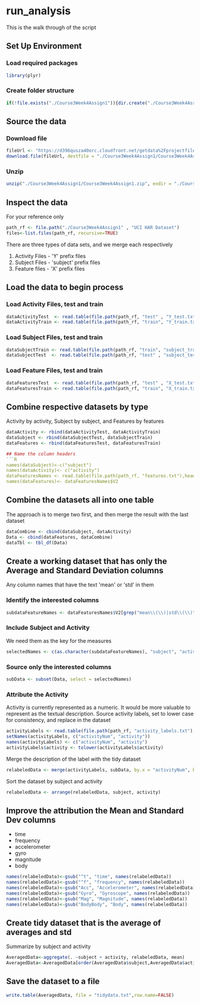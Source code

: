 run_analysis
===========
This is the walk through of the script

## Set Up Environment
### Load required packages
```R
library(plyr)
```

### Create folder structure
```R
if(!file.exists("./Course3Week4Assign1")){dir.create("./Course3Week4Assign1")}
```

## Source the data
### Download file
```R
fileUrl <- "https://d396qusza40orc.cloudfront.net/getdata%2Fprojectfiles%2FUCI%20HAR%20Dataset.zip"
download.file(fileUrl, destfile = "./Course3Week4Assign1/Course3Week4Assign1.zip", mode = "wb")
```
### Unzip
```R
unzip("./Course3Week4Assign1/Course3Week4Assign1.zip", exdir = "./Course3Week4Assign1")
```

## Inspect the data
For your reference only
```R
path_rf <- file.path("./Course3Week4Assign1" , "UCI HAR Dataset")
files<-list.files(path_rf, recursive=TRUE)
```
There are three types of data sets, and we merge each respectively
1. Activity Files - 'Y' prefix files
2. Subject Files - 'subject' prefix files
3. Feature files - 'X' prefix files

## Load the data to begin process
### Load Activity Files, test and train
```R
dataActivityTest  <- read.table(file.path(path_rf, "test" , "Y_test.txt" ),header = FALSE)
dataActivityTrain <- read.table(file.path(path_rf, "train", "Y_train.txt"),header = FALSE)
```
### Load Subject Files, test and train
```R
dataSubjectTrain <- read.table(file.path(path_rf, "train", "subject_train.txt"),header = FALSE)
dataSubjectTest  <- read.table(file.path(path_rf, "test" , "subject_test.txt"),header = FALSE)
```
### Load Feature Files, test and train
```R
dataFeaturesTest  <- read.table(file.path(path_rf, "test" , "X_test.txt" ),header = FALSE)
dataFeaturesTrain <- read.table(file.path(path_rf, "train", "X_train.txt"),header = FALSE)
```

## Combine respective datasets by type
Activity by activity, Subject by subject, and Features by features
```R
dataActivity <- rbind(dataActivityTest, dataActivityTrain)
dataSubject <- rbind(dataSubjectTest, dataSubjectTrain)
dataFeatures <- rbind(dataFeaturesTest, dataFeaturesTrain)

## Name the column headers
```R
names(dataSubject)<-c("subject")
names(dataActivity)<- c("activity")
dataFeaturesNames <- read.table(file.path(path_rf, "features.txt"),head=FALSE)
names(dataFeatures)<- dataFeaturesNames$V2
```

## Combine the datasets all into one table
The approach is to merge two first, and then merge the result with the last dataset
```R
dataCombine <- cbind(dataSubject, dataActivity)
Data <- cbind(dataFeatures, dataCombine)
dataTbl <- tbl_df(Data)
```

## Create a working dataset that has only the Average and Standard Deviation columns
Any column names that have the text 'mean' or 'std' in them
### Identify the interested columns
```R
subdataFeatureNames <- dataFeaturesNames$V2[grep("mean\\(\\)|std\\(\\)", dataFeaturesNames$V2)]
```
### Include Subject and Activity
We need them as the key for the measures
```R
selectedNames <- c(as.character(subdataFeatureNames), "subject", "activity")
```
### Source only the interested columns
```R
subData <- subset(Data, select = selectedNames)
```

### Attribute the Activity
Activity is currently represented as a numeric. It would be more valuable to represent as the textual description.
Source activity labels, set to lower case for consistency, and replace in the dataset
```R
activityLabels <- read.table(file.path(path_rf, "activity_labels.txt"),header = FALSE)
setNames(activityLabels, c("activityNum", "activity"))
names(activityLabels) <- c("activityNum", "activity")
activityLabels$activity <- tolower(activityLabels$activity)
```
Merge the description of the label with the tidy dataset
```R
relabeledData <- merge(activityLabels, subData, by.x = "activityNum", by.y = "activity")
```
Sort the dataset by subject and activity
```R
relabeledData <- arrange(relabeledData, subject, activity)
```

## Improve the attribution the Mean and Standard Dev columns
* time
* frequency
* accelerometer
* gyro
* magnitude
* body

```R
names(relabeledData)<-gsub("^t", "time", names(relabeledData))
names(relabeledData)<-gsub("^f", "frequency", names(relabeledData))
names(relabeledData)<-gsub("Acc", "Accelerometer", names(relabeledData))
names(relabeledData)<-gsub("Gyro", "Gyroscope", names(relabeledData))
names(relabeledData)<-gsub("Mag", "Magnitude", names(relabeledData))
names(relabeledData)<-gsub("BodyBody", "Body", names(relabeledData))
```

## Create tidy dataset that is the average of averages and std
Summarize by subject and activity
```R
AveragedData<-aggregate(. ~subject + activity, relabeledData, mean)
AveragedData<-AveragedData[order(AveragedData$subject,AveragedData$activity),]
```

## Save the dataset to a file
```R
write.table(AveragedData, file = "tidydata.txt",row.name=FALSE)
```